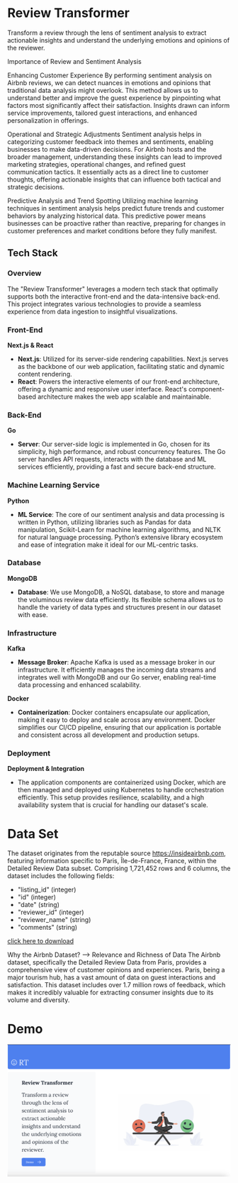 # Review Transformer
Transform a review through the lens of sentiment analysis to extract actionable insights and understand the underlying emotions and opinions of the reviewer.

Importance of Review and Sentiment Analysis

Enhancing Customer Experience
By performing sentiment analysis on Airbnb reviews, we can detect nuances in emotions and opinions that traditional data analysis might overlook. This method allows us to understand better and improve the guest experience by pinpointing what factors most significantly affect their satisfaction. Insights drawn can inform service improvements, tailored guest interactions, and enhanced personalization in offerings.

Operational and Strategic Adjustments
Sentiment analysis helps in categorizing customer feedback into themes and sentiments, enabling businesses to make data-driven decisions. For Airbnb hosts and the broader management, understanding these insights can lead to improved marketing strategies, operational changes, and refined guest communication tactics. It essentially acts as a direct line to customer thoughts, offering actionable insights that can influence both tactical and strategic decisions.

Predictive Analysis and Trend Spotting
Utilizing machine learning techniques in sentiment analysis helps predict future trends and customer behaviors by analyzing historical data. This predictive power means businesses can be proactive rather than reactive, preparing for changes in customer preferences and market conditions before they fully manifest.

## Tech Stack

### Overview
The "Review Transformer" leverages a modern tech stack that optimally supports both the interactive front-end and the data-intensive back-end. This project integrates various technologies to provide a seamless experience from data ingestion to insightful visualizations.

### Front-End

**Next.js & React**
- **Next.js**: Utilized for its server-side rendering capabilities. Next.js serves as the backbone of our web application, facilitating static and dynamic content rendering.
- **React**: Powers the interactive elements of our front-end architecture, offering a dynamic and responsive user interface. React's component-based architecture makes the web app scalable and maintainable.

### Back-End

**Go**
- **Server**: Our server-side logic is implemented in Go, chosen for its simplicity, high performance, and robust concurrency features. The Go server handles API requests, interacts with the database and ML services efficiently, providing a fast and secure back-end structure.

### Machine Learning Service

**Python**
- **ML Service**: The core of our sentiment analysis and data processing is written in Python, utilizing libraries such as Pandas for data manipulation, Scikit-Learn for machine learning algorithms, and NLTK for natural language processing. Python’s extensive library ecosystem and ease of integration make it ideal for our ML-centric tasks.

### Database

**MongoDB**
- **Database**: We use MongoDB, a NoSQL database, to store and manage the voluminous review data efficiently. Its flexible schema allows us to handle the variety of data types and structures present in our dataset with ease.

### Infrastructure

**Kafka**
- **Message Broker**: Apache Kafka is used as a message broker in our infrastructure. It efficiently manages the incoming data streams and integrates well with MongoDB and our Go server, enabling real-time data processing and enhanced scalability.

**Docker**
- **Containerization**: Docker containers encapsulate our application, making it easy to deploy and scale across any environment. Docker simplifies our CI/CD pipeline, ensuring that our application is portable and consistent across all development and production setups.

### Deployment

**Deployment & Integration**
- The application components are containerized using Docker, which are then managed and deployed using Kubernetes to handle orchestration efficiently. This setup provides resilience, scalability, and a high availability system that is crucial for handling our dataset's scale.

# Data Set
The dataset originates from the reputable source https://insideairbnb.com, featuring information specific to Paris, Île-de-France, France, within the Detailed Review Data subset. Comprising 1,721,452 rows and 6 columns, the dataset includes the following fields:

- "listing_id" (integer)
- "id" (integer)
- "date" (string)
- "reviewer_id" (integer)
- "reviewer_name" (string)
- "comments" (string)

[click here to download](https://github.com/Schecher1/Minecraft-Server-Creator/blob/master/README.md)

Why the Airbnb Dataset? --> Relevance and Richness of Data
The Airbnb dataset, specifically the Detailed Review Data from Paris, provides a comprehensive view of customer opinions and experiences. Paris, being a major tourism hub, has a vast amount of data on guest interactions and satisfaction. This dataset includes over 1.7 million rows of feedback, which makes it incredibly valuable for extracting consumer insights due to its volume and diversity.

# Demo
[![Watch the video](./public/Thumbnail.png)](https://youtu.be/7CqVFBYPufA)

